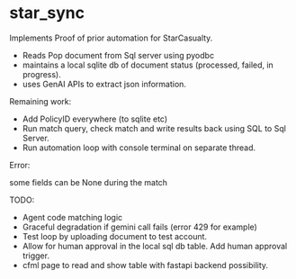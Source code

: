 # star_sync


Implements Proof of prior automation for StarCasualty.

- Reads Pop document from Sql server using pyodbc
- maintains a local sqlite db of document status (processed, failed, in progress).
- uses GenAI APIs to extract json information.

Remaining work:
-  Add PolicyID everywhere (to sqlite etc)
-  Run match query, check match and write results back using SQL to Sql Server.
-  Run automation loop with console terminal on separate thread. 

Error:

some fields can be None during the match 

TODO:
- Agent code matching logic
- Graceful degradation if gemini call fails (error 429 for example)
- Test loop by uploading document to test account. 
- Allow for human approval in the local sql db table. Add human approval trigger.
- cfml page to read and show table with fastapi backend possibility.